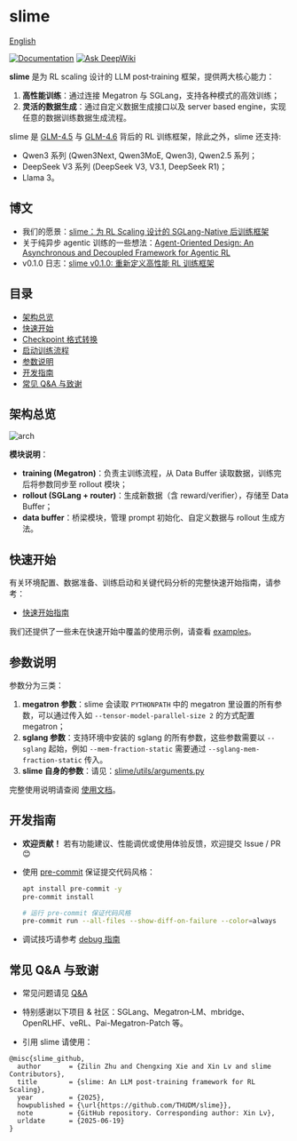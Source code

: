 # slime

[English](./README.md)

[![Documentation](https://img.shields.io/badge/docs-latest-brightgreen.svg?style=flat)](https://thudm.github.io/slime/)
[![Ask DeepWiki](https://deepwiki.com/badge.svg)](https://deepwiki.com/THUDM/slime)

**slime** 是为 RL scaling 设计的 LLM post‑training 框架，提供两大核心能力：

1. **高性能训练**：通过连接 Megatron 与 SGLang，支持各种模式的高效训练；
2. **灵活的数据生成**：通过自定义数据生成接口以及 server based engine，实现任意的数据训练数据生成流程。

slime 是 [GLM-4.5](https://z.ai/blog/glm-4.5) 与 [GLM-4.6](https://z.ai/blog/glm-4.6) 背后的 RL 训练框架，除此之外，slime 还支持:
- Qwen3 系列 (Qwen3Next, Qwen3MoE, Qwen3), Qwen2.5 系列；
- DeepSeek V3 系列 (DeepSeek V3, V3.1, DeepSeek R1)；
- Llama 3。

## 博文

- 我们的愿景：[slime：为 RL Scaling 设计的 SGLang-Native 后训练框架](https://thudm.github.io/slime/zh/blogs/introducing_slime.html)
- 关于纯异步 agentic 训练的一些想法：[Agent-Oriented Design: An Asynchronous and Decoupled Framework for Agentic RL](https://www.notion.so/Agent-Oriented-Design-An-Asynchronous-and-Decoupled-Framework-for-Agentic-RL-2278e692d081802cbdd5d37cef76a547)
- v0.1.0 日志：[slime v0.1.0: 重新定义高性能 RL 训练框架](https://zhuanlan.zhihu.com/p/1945237948166547268)


## 目录

- [架构总览](#架构总览)
- [快速开始](#快速开始)
- [Checkpoint 格式转换](#checkpoint-格式转换)
- [启动训练流程](#启动训练流程)
- [参数说明](#参数说明)
- [开发指南](#开发指南)
- [常见 Q&A 与致谢](#常见-qa-与致谢)

## 架构总览

![arch](./imgs/arch.png)

**模块说明**：

- **training (Megatron)**：负责主训练流程，从 Data Buffer 读取数据，训练完后将参数同步至 rollout 模块；
- **rollout (SGLang + router)**：生成新数据（含 reward/verifier），存储至 Data Buffer；
- **data buffer**：桥梁模块，管理 prompt 初始化、自定义数据与 rollout 生成方法。

## 快速开始

有关环境配置、数据准备、训练启动和关键代码分析的完整快速开始指南，请参考：

- [快速开始指南](./docs/zh/get_started/quick_start.md)

我们还提供了一些未在快速开始中覆盖的使用示例，请查看 [examples](examples/)。

## 参数说明

参数分为三类：

1. **megatron 参数**：slime 会读取 `PYTHONPATH` 中的 megatron 里设置的所有参数，可以通过传入如 `--tensor-model-parallel-size 2` 的方式配置 megatron；
2. **sglang 参数**：支持环境中安装的 sglang 的所有参数，这些参数需要以 `--sglang` 起始，例如 `--mem-fraction-static` 需要通过 `--sglang-mem-fraction-static` 传入。
3. **slime 自身的参数**：请见：[slime/utils/arguments.py](slime/utils/arguments.py)

完整使用说明请查阅 [使用文档](docs/zh/get_started/usage.md)。

## 开发指南

- **欢迎贡献！** 若有功能建议、性能调优或使用体验反馈，欢迎提交 Issue / PR 😊

- 使用 [pre-commit](https://pre-commit.com/) 保证提交代码风格：

  ```bash
  apt install pre-commit -y
  pre-commit install

  # 运行 pre-commit 保证代码风格
  pre-commit run --all-files --show-diff-on-failure --color=always
  ```

- 调试技巧请参考 [debug 指南](docs/zh/developer_guide/debug.md)

## 常见 Q&A 与致谢

- 常见问题请见 [Q&A](docs/zh/get_started/qa.md)
- 特别感谢以下项目 & 社区：SGLang、Megatron‑LM、mbridge、OpenRLHF、veRL、Pai-Megatron-Patch 等。

- 引用 slime 请使用：
```bibtext
@misc{slime_github,
  author       = {Zilin Zhu and Chengxing Xie and Xin Lv and slime Contributors},
  title        = {slime: An LLM post-training framework for RL Scaling},
  year         = {2025},
  howpublished = {\url{https://github.com/THUDM/slime}},
  note         = {GitHub repository. Corresponding author: Xin Lv},
  urldate      = {2025-06-19}
}
```
